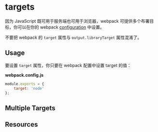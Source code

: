# targets

因为 JavaScript 既可用于服务端也可用于浏览器，webpack 可提供多个布署目标，你可以在你的 webpack [configuration](/configuration) 中设置。

不要把 webpack 的 `target` 属性与 `output.libraryTarget` 属性混淆了。

## Usage

要设置 `target` 属性，你只要在 webpack 配置中设置 target 的值：

__webpack.config.js__

```js
module.exports = {
    target: 'node'
};
```

## Multiple Targets

## Resources